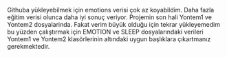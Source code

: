 Githuba yükleyebilmek için emotions verisi çok az koyabildim. Daha fazla eğitim verisi olunca daha iyi sonuç veriyor. Projemin son hali Yontem1 ve Yontem2 dosyalarinda. Fakat verim büyük olduğu için tekrar yükleyemedim bu yüzden çalıştırmak için EMOTION ve SLEEP dosyalarındaki verileri Yontem1 ve Yontem2 klasörlerinin altındaki uygun başlıklara çıkartmanız gerekmektedir.
